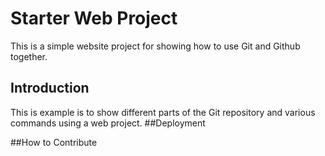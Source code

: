 # Starter Web Project

This is a simple website project for showing how to use Git and Github together.

## Introduction

This is example is to show different parts of the Git repository and various commands using a web project. 
##Deployment 

##How to Contribute